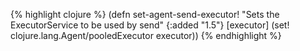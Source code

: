 {% highlight clojure %}
(defn set-agent-send-executor!
  "Sets the ExecutorService to be used by send"
  {:added "1.5"}
  [executor]
  (set! clojure.lang.Agent/pooledExecutor executor))
{% endhighlight %}
